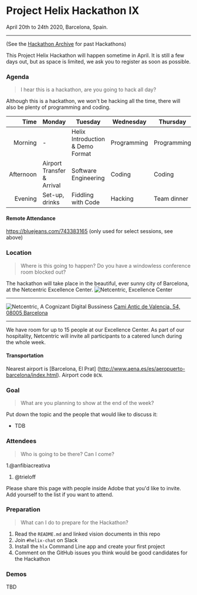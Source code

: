 ![]() <!-- TODO: add image URL -->

# Project Helix Hackathon IX
April 20th to 24th 2020, Barcelona, Spain.

---

(See the [Hackathon Archive](./README.md) for past Hackathons)

This Project Helix Hackathon will happen sometime in April. It is still a few days out, but as space is limited, we ask you to register as soon as possible.

### Agenda

> I hear this is a hackathon, are you going to hack all day?

Although this is a hackathon, we won't be hacking all the time, there will also be plenty of programming and coding.

| Time      | Monday                     | Tuesday                          | Wednesday   | Thursday    | Friday                   |
| --------: | -------------------------- | -------------------------------- | ----------- | ----------- | ------------------------ |
|   Morning | -                          | Helix Introduction & Demo Format | Programming | Programming | Demos                    |
| Afternoon | Airport Transfer & Arrival | Software Engineering             | Coding      | Coding      | Team lunch and departure |
|   Evening | Set-up, drinks             | Fiddling with Code               | Hacking     | Team dinner | -                        |

#### Remote Attendance

https://bluejeans.com/743383165 (only used for select sessions, see above)

### Location

> Where is this going to happen? Do you have a windowless conference room blocked out?

The hackathon will take place in the beautiful, ever sunny city of Barcelona, at the Netcentric Excellence Center. 
![Netcentric, Excellence Center](https://lh3.googleusercontent.com/Mnrj49VS22STnXdnqTajqpqCv7GTPaqPABSOVkQCLQDkbJqrMSHAQCJbM50Gc0X-pWsOCGX-iYnqwWMzIe9OQ3rku9FXcxIPmr351k0wjCZ3SLmIKHvTH-zVWxug83gu68aP6GPv3Q=w2400)

---

![Netcentric, A Cognizant Digital Bussiness](https://lh3.googleusercontent.com/LgBN77tlA_Ao83v2Msinw8jgnHqa5BIXSNrAf_tVfbPxdLqcRAeD-bxMCY27Ph61St4rHxKbwuxAdnskMvlywt-KFubk-Rul-oFd7_RGVa6iAdxA23ZmsgGlEPldlGD6hoP0EyD7PA=w2400)
[Cami Antic de Valencia, 54, 08005 Barcelona](https://goo.gl/maps/pfsbPyJh5rE2Qm2r9)

<!-- TODO: add image URL (in the first pair of round brackets) and maps URL (in the second pair of round brackets) above -->

---


We have room for up to 15 people at our Excellence Center. As part of our hospitality, Netcentric will invite all participants to a catered lunch during the whole week. 

#### Transportation

Nearest airport is [Barcelona, El Prat] (http://www.aena.es/es/aeropuerto-barcelona/index.html). Airport code `BCN`.

### Goal

> What are you planning to show at the end of the week?

Put down the topic and the people that would like to discuss it:

* TDB

### Attendees

> Who is going to be there? Can I come?

1.@anfibiacreativa
1. @trieloff

Please share this page with people inside Adobe that you'd like to invite. Add yourself to the list if you want to attend.

### Preparation

> What can I do to prepare for the Hackathon?

1. Read the `README.md` and linked vision documents in this repo
2. Join `#helix-chat` on Slack
3. Install the `hlx` Command Line app and create your first project
4. Comment on the GitHub issues you think would be good candidates for the Hackathon

### Demos

TBD
